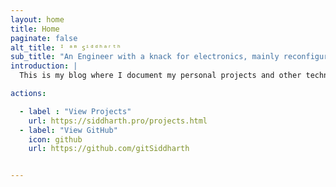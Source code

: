 ```yaml
---
layout: home
title: Home
paginate: false
alt_title: ᴵ ᵃᵐ ꜱⁱᵈᵈʰᵃʳᵗʰ
sub_title: "An Engineer with a knack for electronics, mainly reconfigurable hardware"
introduction: |
  This is my blog where I document my personal projects and other technical know-hows.

actions:

  - label : "View Projects"
    url: https://siddharth.pro/projects.html
  - label: "View GitHub"
    icon: github
    url: https://github.com/gitSiddharth


---
```


